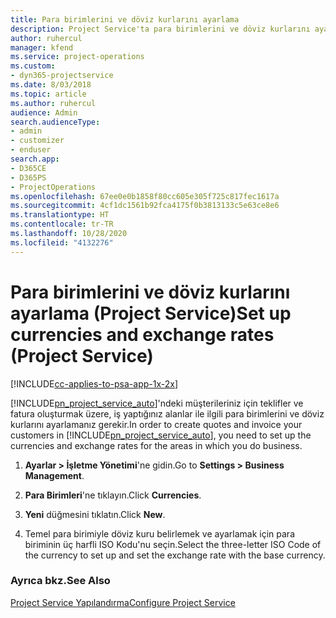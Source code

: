 ```yaml
---
title: Para birimlerini ve döviz kurlarını ayarlama
description: Project Service'ta para birimlerini ve döviz kurlarını ayarlama
author: ruhercul
manager: kfend
ms.service: project-operations
ms.custom:
- dyn365-projectservice
ms.date: 8/03/2018
ms.topic: article
ms.author: ruhercul
audience: Admin
search.audienceType:
- admin
- customizer
- enduser
search.app:
- D365CE
- D365PS
- ProjectOperations
ms.openlocfilehash: 67ee0e0b1858f80cc605e305f725c817fec1617a
ms.sourcegitcommit: 4cf1dc1561b92fca4175f0b3813133c5e63ce8e6
ms.translationtype: HT
ms.contentlocale: tr-TR
ms.lasthandoff: 10/28/2020
ms.locfileid: "4132276"
---
```

# <a name="set-up-currencies-and-exchange-rates-project-service"></a><span data-ttu-id="b249a-103">Para birimlerini ve döviz kurlarını ayarlama (Project Service)</span><span class="sxs-lookup"><span data-stu-id="b249a-103">Set up currencies and exchange rates (Project Service)</span></span>

[!INCLUDE[cc-applies-to-psa-app-1x-2x](../includes/cc-applies-to-psa-app-1x-2x.md)]

<span data-ttu-id="b249a-104">[!INCLUDE[pn_project_service_auto](../includes/pn-project-service-auto.md)]'ndeki müşterileriniz için teklifler ve fatura oluşturmak üzere, iş yaptığınız alanlar ile ilgili para birimlerini ve döviz kurlarını ayarlamanız gerekir.</span><span class="sxs-lookup"><span data-stu-id="b249a-104">In order to create quotes and invoice your customers in [!INCLUDE[pn_project_service_auto](../includes/pn-project-service-auto.md)], you need to set up the currencies and exchange rates for the areas in which you do business.</span></span>  
  
1.  <span data-ttu-id="b249a-105">**Ayarlar > İşletme Yönetimi**'ne gidin.</span><span class="sxs-lookup"><span data-stu-id="b249a-105">Go to **Settings > Business Management**.</span></span>  
  
2.  <span data-ttu-id="b249a-106">**Para Birimleri**'ne tıklayın.</span><span class="sxs-lookup"><span data-stu-id="b249a-106">Click **Currencies**.</span></span>  
  
3.  <span data-ttu-id="b249a-107">**Yeni** düğmesini tıklatın.</span><span class="sxs-lookup"><span data-stu-id="b249a-107">Click **New**.</span></span>  
  
4.  <span data-ttu-id="b249a-108">Temel para birimiyle döviz kuru belirlemek ve ayarlamak için para biriminin üç harfli ISO Kodu'nu seçin.</span><span class="sxs-lookup"><span data-stu-id="b249a-108">Select the three-letter ISO Code of the currency to set up and set the exchange rate with the base currency.</span></span>  
  
### <a name="see-also"></a><span data-ttu-id="b249a-109">Ayrıca bkz.</span><span class="sxs-lookup"><span data-stu-id="b249a-109">See Also</span></span>  
 [<span data-ttu-id="b249a-110">Project Service Yapılandırma</span><span class="sxs-lookup"><span data-stu-id="b249a-110">Configure Project Service</span></span>](../psa/configure.md)
